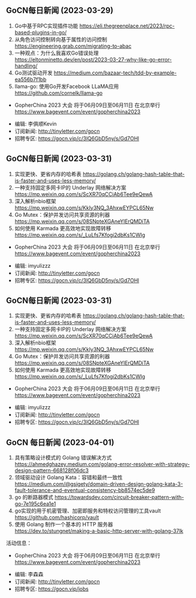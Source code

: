 ## GoCN每日新闻 (2023-03-29)

1. Go中基于RPC实现插件功能 https://eli.thegreenplace.net/2023/rpc-based-plugins-in-go/
2. 从角色访问控制转向基于属性的访问控制 https://engineering.grab.com/migrating-to-abac
3. 一种观点：为什么我喜欢Go错误处理 https://eltonminetto.dev/en/post/2023-03-27-why-like-go-error-handling/
4. Go测试驱动开发 https://medium.com/bazaar-tech/tdd-by-example-ea556b7f1bb
5. llama-go: 使用Go开发Facebook LLaMA应用 https://github.com/cornelk/llama-go
 
- GopherChina 2023 大会 将于06月09日至06月11日 在北京举行 https://www.bagevent.com/event/gopherchina2023

* 编辑: 李俱顺Kevin
* 订阅新闻: http://tinyletter.com/gocn
* 招聘专区: https://gocn.vip/c/3lQ6GbD5ny/s/Gd7OHl


## GoCN每日新闻 (2023-03-31)

1. 实现更快、更省内存的哈希表 https://golang.ch/golang-hash-table-that-is-faster-and-uses-less-memory/
2. 一种支持固定多网卡IP的 Underlay 网络解决方案 https://mp.weixin.qq.com/s/ScXR70qCCiAb6Tee9eQewA
3. 深入解析nbio框架 https://mp.weixin.qq.com/s/KkIy3NQ_3AhxwEYPCL65Nw
4. Go Mutex：保护并发访问共享资源的利器 https://mp.weixin.qq.com/s/08SNpteXGAneYlErQMDiTA
5. 如何使用 Karmada 更高效地实现故障转移 https://mp.weixin.qq.com/s/_LuLfs7Kfogi2dbKs1CWIg

- GopherChina 2023 大会 将于06月09日至06月11日 在北京举行 https://www.bagevent.com/event/gopherchina2023

* 编辑: imyulizzz
* 订阅新闻: http://tinyletter.com/gocn
* 招聘专区: https://gocn.vip/c/3lQ6GbD5ny/s/Gd7OHl

## GoCN每日新闻 (2023-03-31)

1. 实现更快、更省内存的哈希表 https://golang.ch/golang-hash-table-that-is-faster-and-uses-less-memory/
2. 一种支持固定多网卡IP的 Underlay 网络解决方案 https://mp.weixin.qq.com/s/ScXR70qCCiAb6Tee9eQewA
3. 深入解析nbio框架 https://mp.weixin.qq.com/s/KkIy3NQ_3AhxwEYPCL65Nw
4. Go Mutex：保护并发访问共享资源的利器 https://mp.weixin.qq.com/s/08SNpteXGAneYlErQMDiTA
5. 如何使用 Karmada 更高效地实现故障转移 https://mp.weixin.qq.com/s/_LuLfs7Kfogi2dbKs1CWIg

- GopherChina 2023 大会 将于06月09日至06月11日 在北京举行 https://www.bagevent.com/event/gopherchina2023

* 编辑: imyulizzz
* 订阅新闻: http://tinyletter.com/gocn
* 招聘专区: https://gocn.vip/c/3lQ6GbD5ny/s/Gd7OHl


## GoCN 每日新闻 (2023-04-01)
1. 具有策略设计模式的 Golang 错误解决方式 https://ahmedghazey.medium.com/golang-error-resolver-with-strategy-design-pattern-668128f06dc3
2. 领域驱动设计 Golang Kata：容错和最终一致性 https://medium.com/@gsigety/domain-driven-design-golang-kata-3-fault-tolerance-and-eventual-consistency-bb8574ec5de9
3. go 的断路器模式 https://towardsdev.com/circuit-breaker-pattern-with-go-7e195c6ea1e1
4. go实现的用于机密管理、加密即服务和特权访问管理的工具vault https://github.com/hashicorp/vault
5. 使用 Golang 制作一个基本的 HTTP 服务器 https://dev.to/stungnet/making-a-basic-http-server-with-golang-37lk


活动信息：
* GopherChina 2023 大会 将于06月09日至06月11日 在北京举行 <https://www.bagevent.com/event/gopherchina2023>

- 编辑: 李森森
- 订阅新闻: http://tinyletter.com/gocn
- 招聘专区: https://gocn.vip/jobs   
